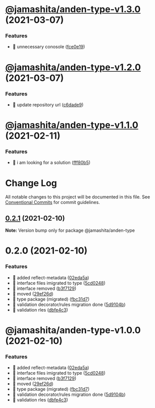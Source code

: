 # [@jamashita/anden-type-v1.3.0](https://github.com/jamashita/anden/compare/@jamashita/anden-type-v1.2.0...@jamashita/anden-type-v1.3.0) (2021-03-07)


### Features

* 🎸 unnecessary conosole ([fce0e19](https://github.com/jamashita/anden/commit/fce0e1929f282952bf4ab46b8b6da73933fc3b62))

# [@jamashita/anden-type-v1.2.0](https://github.com/jamashita/anden/compare/@jamashita/anden-type-v1.1.0...@jamashita/anden-type-v1.2.0) (2021-03-07)


### Features

* 🎸 update repository url ([c6dade9](https://github.com/jamashita/anden/commit/c6dade9fd10eb259cda87b1b9c88ad196e28776d))

# [@jamashita/anden-type-v1.1.0](https://github.com/jamashita/anden/compare/@jamashita/anden-type-v1.0.0...@jamashita/anden-type-v1.1.0) (2021-02-11)


### Features

* 🎸 i am looking for a solution ([fff80b5](https://github.com/jamashita/anden/commit/fff80b5ba7b12e2180aa42ed64023bbf675407f2))

# Change Log

All notable changes to this project will be documented in this file.
See [Conventional Commits](https://conventionalcommits.org) for commit guidelines.

## [0.2.1](https://github.com/jamashita/anden.git/packages/type/compare/@jamashita/anden-type@0.2.0...@jamashita/anden-type@0.2.1) (2021-02-10)

**Note:** Version bump only for package @jamashita/anden-type





# 0.2.0 (2021-02-10)


### Features

* 🎸 added reflect-metadata ([02eda5a](https://github.com/jamashita/anden.git/packages/type/commit/02eda5a19f6046eb3b3596079c5614629d806add))
* 🎸 interface files imigrated to type ([5cd0248](https://github.com/jamashita/anden.git/packages/type/commit/5cd024868fddc80155b7e5fab207dd24ec5c6028))
* 🎸 interface removed ([b3f7129](https://github.com/jamashita/anden.git/packages/type/commit/b3f712948c2775a532c065af271bb5b6c5c95c5d))
* 🎸 moved ([29ef26d](https://github.com/jamashita/anden.git/packages/type/commit/29ef26d9403ae718720fa9706f01c860b9a5d79a))
* 🎸 type package (migrated) ([fbc31d7](https://github.com/jamashita/anden.git/packages/type/commit/fbc31d711ed624f3278c140648ef7491cf144aa5))
* 🎸 validation decorator/rules migration done ([5d9104b](https://github.com/jamashita/anden.git/packages/type/commit/5d9104b277b59b4301ec75ab20fc12279dd4543d))
* 🎸 validation rles ([dbfe4c3](https://github.com/jamashita/anden.git/packages/type/commit/dbfe4c37e178499aefa9b766c3a63991e3bd4d99))





# @jamashita/anden-type-v1.0.0 (2021-02-10)


### Features

* 🎸 added reflect-metadata ([02eda5a](https://github.com/jamashita/anden/commit/02eda5a19f6046eb3b3596079c5614629d806add))
* 🎸 interface files imigrated to type ([5cd0248](https://github.com/jamashita/anden/commit/5cd024868fddc80155b7e5fab207dd24ec5c6028))
* 🎸 interface removed ([b3f7129](https://github.com/jamashita/anden/commit/b3f712948c2775a532c065af271bb5b6c5c95c5d))
* 🎸 moved ([29ef26d](https://github.com/jamashita/anden/commit/29ef26d9403ae718720fa9706f01c860b9a5d79a))
* 🎸 type package (migrated) ([fbc31d7](https://github.com/jamashita/anden/commit/fbc31d711ed624f3278c140648ef7491cf144aa5))
* 🎸 validation decorator/rules migration done ([5d9104b](https://github.com/jamashita/anden/commit/5d9104b277b59b4301ec75ab20fc12279dd4543d))
* 🎸 validation rles ([dbfe4c3](https://github.com/jamashita/anden/commit/dbfe4c37e178499aefa9b766c3a63991e3bd4d99))
